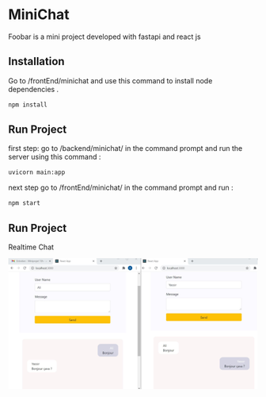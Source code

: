 
# MiniChat

Foobar is a mini project developed with fastapi and react js

## Installation

Go to /frontEnd/minichat and use this command to install node dependencies .

```bash
npm install 
```

## Run Project

first step: go to /backend/minichat/ in the command prompt and run the server using this command :

```bash
uvicorn main:app
```
next step go to /frontEnd/minichat/ in the command prompt and run :

```bash
npm start
```
## Run Project

Realtime Chat 

![Mini Chat](https://github.com/Ali-dev37/MiniChat/blob/develop/Capture.JPG)
